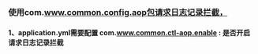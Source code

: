 ### 使用com.www.common.config.aop包请求日志记录拦截，
#### 1、application.yml需要配置 com.www.common.ctl-aop.enable : 是否开启请求日志记录拦截